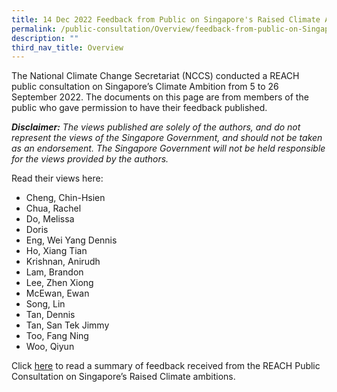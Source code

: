 ```yaml
---
title: 14 Dec 2022 Feedback from Public on Singapore's Raised Climate Ambition
permalink: /public-consultation/Overview/feedback-from-public-on-Singapore-raised-ambition/
description: ""
third_nav_title: Overview
---
```

The National Climate Change Secretariat (NCCS) conducted a REACH public consultation on Singapore’s Climate Ambition from 5 to 26 September 2022. The documents on this page are from members of the public who gave permission to have their feedback published.

_**Disclaimer:**_ _The views published are solely of the authors, and do not represent the views of the Singapore Government, and should not be taken as an endorsement. The Singapore Government will not be held responsible for the views provided by the authors._

Read their views here:

*   Cheng, Chin-Hsien
*   Chua, Rachel
*   Do, Melissa
*   Doris
*   Eng, Wei Yang Dennis
*   Ho, Xiang Tian
*   Krishnan, Anirudh
*   Lam, Brandon
*   Lee, Zhen Xiong
*   McEwan, Ewan
*   Song, Lin
*   Tan, Dennis
*   Tan, San Tek Jimmy
*   Too, Fang Ning
*   Woo, Qiyun

Click [here](https://www.nccs.gov.sg/public-consultation/25-oct-2022-feedback-reach-public-consultations-sg-climate-ambition/) to read a summary of feedback received from the REACH Public Consultation on Singapore’s Raised Climate ambitions.